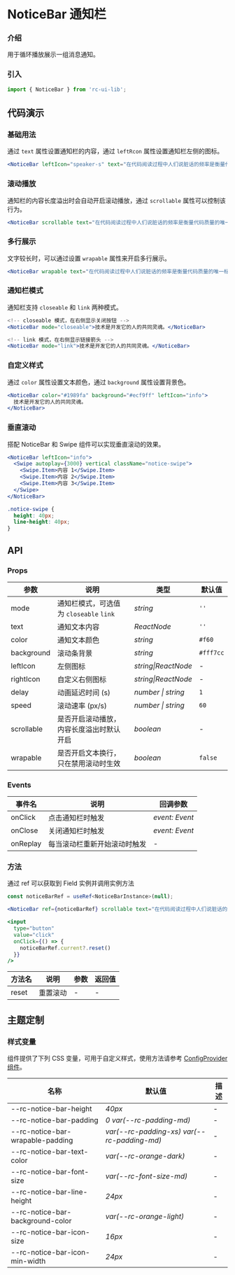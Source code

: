 # NoticeBar 通知栏

### 介绍

用于循环播放展示一组消息通知。

### 引入

```js
import { NoticeBar } from 'rc-ui-lib';
```

## 代码演示

### 基础用法

通过 `text` 属性设置通知栏的内容，通过 `leftRcon` 属性设置通知栏左侧的图标。

```jsx
<NoticeBar leftIcon="speaker-s" text="在代码阅读过程中人们说脏话的频率是衡量代码质量的唯一标准。" />
```

### 滚动播放

通知栏的内容长度溢出时会自动开启滚动播放，通过 `scrollable` 属性可以控制该行为。

```jsx
<NoticeBar scrollable text="在代码阅读过程中人们说脏话的频率是衡量代码质量的唯一标准。" />
```

### 多行展示

文字较长时，可以通过设置 `wrapable` 属性来开启多行展示。

```jsx
<NoticeBar wrapable text="在代码阅读过程中人们说脏话的频率是衡量代码质量的唯一标准。" />
```

### 通知栏模式

通知栏支持 `closeable` 和 `link` 两种模式。

```jsx
<!-- closeable 模式，在右侧显示关闭按钮 -->
<NoticeBar mode="closeable">技术是开发它的人的共同灵魂。</NoticeBar>

<!-- link 模式，在右侧显示链接箭头 -->
<NoticeBar mode="link">技术是开发它的人的共同灵魂。</NoticeBar>
```

### 自定义样式

通过 `color` 属性设置文本颜色，通过 `background` 属性设置背景色。

```jsx
<NoticeBar color="#1989fa" background="#ecf9ff" leftIcon="info">
  技术是开发它的人的共同灵魂。
</NoticeBar>
```

### 垂直滚动

搭配 NoticeBar 和 Swipe 组件可以实现垂直滚动的效果。

```jsx
<NoticeBar leftIcon="info">
  <Swipe autoplay={3000} vertical className="notice-swipe">
    <Swipe.Item>内容 1</Swipe.Item>
    <Swipe.Item>内容 2</Swipe.Item>
    <Swipe.Item>内容 3</Swipe.Item>
  </Swipe>
</NoticeBar>
```

```css
.notice-swipe {
  height: 40px;
  line-height: 40px;
}
```

## API

### Props

| 参数       | 说明                                     | 类型                | 默认值    |
| ---------- | ---------------------------------------- | ------------------- | --------- |
| mode       | 通知栏模式，可选值为 `closeable` `link`  | _string_            | `''`      |
| text       | 通知文本内容                             | _ReactNode_         | `''`      |
| color      | 通知文本颜色                             | _string_            | `#f60`    |
| background | 滚动条背景                               | _string_            | `#fff7cc` |
| leftIcon   | 左侧图标                                 | _string\|ReactNode_ | -         |
| rightIcon  | 自定义右侧图标                           | _string\|ReactNode_ | -         |
| delay      | 动画延迟时间 (s)                         | _number \| string_  | `1`       |
| speed      | 滚动速率 (px/s)                          | _number \| string_  | `60`      |
| scrollable | 是否开启滚动播放，内容长度溢出时默认开启 | _boolean_           | -         |
| wrapable   | 是否开启文本换行，只在禁用滚动时生效     | _boolean_           | `false`   |

### Events

| 事件名   | 说明                         | 回调参数       |
| -------- | ---------------------------- | -------------- |
| onClick  | 点击通知栏时触发             | _event: Event_ |
| onClose  | 关闭通知栏时触发             | _event: Event_ |
| onReplay | 每当滚动栏重新开始滚动时触发 | -              |

### 方法

通过 ref 可以获取到 Field 实例并调用实例方法

```ts
const noticeBarRef = useRef<NoticeBarInstance>(null);
```

```jsx
<NoticeBar ref={noticeBarRef} scrollable text="在代码阅读过程中人们说脏话的频率是衡量代码质量的唯一标准。" />

<input
  type="button"
  value="click"
  onClick={() => {
    noticeBarRef.current?.reset()
  }}
/>
```

| 方法名 | 说明     | 参数 | 返回值 |
| ------ | -------- | ---- | ------ |
| reset  | 重置滚动 | -    | -      |

## 主题定制

### 样式变量

组件提供了下列 CSS 变量，可用于自定义样式，使用方法请参考 [ConfigProvider 组件](#/zh-CN/config-provider)。

| 名称                             | 默认值                                      | 描述 |
| -------------------------------- | ------------------------------------------- | ---- |
| --rc-notice-bar-height           | _40px_                                      | -    |
| --rc-notice-bar-padding          | _0 var(--rc-padding-md)_                    | -    |
| --rc-notice-bar-wrapable-padding | _var(--rc-padding-xs) var(--rc-padding-md)_ | -    |
| --rc-notice-bar-text-color       | _var(--rc-orange-dark)_                     | -    |
| --rc-notice-bar-font-size        | _var(--rc-font-size-md)_                    | -    |
| --rc-notice-bar-line-height      | _24px_                                      | -    |
| --rc-notice-bar-background-color | _var(--rc-orange-light)_                    | -    |
| --rc-notice-bar-icon-size        | _16px_                                      | -    |
| --rc-notice-bar-icon-min-width   | _24px_                                      | -    |
